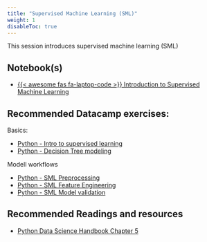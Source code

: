 ```yaml
---
title: "Supervised Machine Learning (SML)"
weight: 1
disableToc: true
---
```


This session introduces supervised machine learning (SML)


## Notebook(s)

* [{{< awesome fas fa-laptop-code >}} Introduction to Supervised Machine Learning](https://colab.research.google.com/github/aaubs/ds-master/blob/main/courses/ds4b-m1-6-sml/notebooks/s1-sml-intro.ipynb)

## Recommended Datacamp exercises:

Basics:
   * [Python - Intro to supervised learning](https://learn.datacamp.com/courses/supervised-learning-with-scikit-learn)
   * [Python - Decision Tree modeling](https://learn.datacamp.com/courses/machine-learning-with-tree-based-models-in-python)
   
Modell workflows
   * [Python - SML Preprocessing](https://app.datacamp.com/learn/courses/preprocessing-for-machine-learning-in-python)
   * [Python - SML Feature Engineering](https://app.datacamp.com/learn/courses/feature-engineering-for-machine-learning-in-python)
   * [Python - SML Model validation](https://app.datacamp.com/learn/courses/model-validation-in-python)

   
## Recommended Readings and resources
* [Python Data Science Handbook Chapter 5](https://jakevdp.github.io/PythonDataScienceHandbook/)



